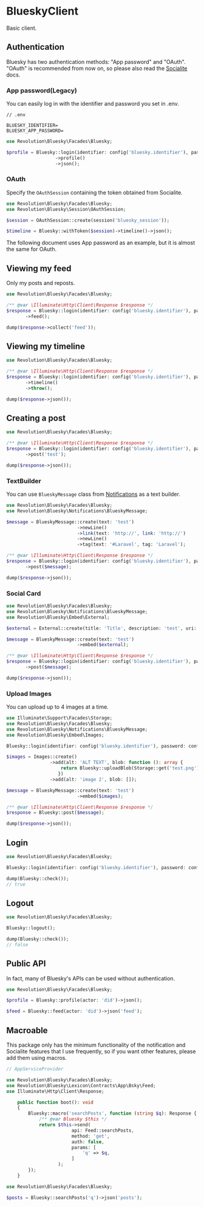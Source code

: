 BlueskyClient
====

Basic client.

## Authentication
Bluesky has two authentication methods: "App password" and "OAuth". "OAuth" is recommended from now on, so please also read the [Socialite](./socialite.md) docs.

### App password(Legacy)
You can easily log in with the identifier and password you set in .env.

```
// .env

BLUESKY_IDENTIFIER=
BLUESKY_APP_PASSWORD=
```

```php
use Revolution\Bluesky\Facades\Bluesky;

$profile = Bluesky::login(identifier: config('bluesky.identifier'), password: config('bluesky.password'))
                  ->profile()
                  ->json();
```

### OAuth
Specify the `OAuthSession` containing the token obtained from Socialite.

```php
use Revolution\Bluesky\Facades\Bluesky;
use Revolution\Bluesky\Session\OAuthSession;

$session = OAuthSession::create(session('bluesky_session'));

$timeline = Bluesky::withToken($session)->timeline()->json();
```

The following document uses App password as an example, but it is almost the same for OAuth.

## Viewing my feed
Only my posts and reposts.

```php
use Revolution\Bluesky\Facades\Bluesky;

/** @var \Illuminate\Http\Client\Response $response */
$response = Bluesky::login(identifier: config('bluesky.identifier'), password: config('bluesky.password'))
       ->feed();

dump($response->collect('feed'));
```

## Viewing my timeline
```php
use Revolution\Bluesky\Facades\Bluesky;

/** @var \Illuminate\Http\Client\Response $response */
$response = Bluesky::login(identifier: config('bluesky.identifier'), password: config('bluesky.password'))
       ->timeline()
       ->throw();

dump($response->json());
```

## Creating a post

```php
use Revolution\Bluesky\Facades\Bluesky;

/** @var \Illuminate\Http\Client\Response $response */
$response = Bluesky::login(identifier: config('bluesky.identifier'), password: config('bluesky.password'))
       ->post('test');

dump($response->json());
```

### TextBuilder
You can use `BlueskyMessage` class from [Notifications](./notification.md) as a text builder.

```php
use Revolution\Bluesky\Facades\Bluesky;
use Revolution\Bluesky\Notifications\BlueskyMessage;

$message = BlueskyMessage::create(text: 'test')
                          ->newLine()
                          ->link(text: 'http://', link: 'http://')
                          ->newLine()
                          ->tag(text: '#Laravel', tag: 'Laravel');

/** @var \Illuminate\Http\Client\Response $response */
$response = Bluesky::login(identifier: config('bluesky.identifier'), password: config('bluesky.password'))
       ->post($message);

dump($response->json());
```

### Social Card
```php
use Revolution\Bluesky\Facades\Bluesky;
use Revolution\Bluesky\Notifications\BlueskyMessage;
use Revolution\Bluesky\Embed\External;

$external = External::create(title: 'Title', description: 'test', uri: 'http://');

$message = BlueskyMessage::create(text: 'test')
                          ->embed($external);

/** @var \Illuminate\Http\Client\Response $response */
$response = Bluesky::login(identifier: config('bluesky.identifier'), password: config('bluesky.password'))
       ->post($message);

dump($response->json());
```

### Upload Images
You can upload up to 4 images at a time.

```php
use Illuminate\Support\Facades\Storage;
use Revolution\Bluesky\Facades\Bluesky;
use Revolution\Bluesky\Notifications\BlueskyMessage;
use Revolution\Bluesky\Embed\Images;

Bluesky::login(identifier: config('bluesky.identifier'), password: config('bluesky.password'));

$images = Images::create()
                ->add(alt: 'ALT TEXT', blob: function (): array {
                    return Bluesky::uploadBlob(Storage::get('test.png'), Storage::mimeType('test.png'))->json('blob');
                   })
                ->add(alt: 'image 2', blob: []);

$message = BlueskyMessage::create(text: 'test')
                          ->embed($images);

/** @var \Illuminate\Http\Client\Response $response */
$response = Bluesky::post($message);

dump($response->json());
```

## Login
```php
use Revolution\Bluesky\Facades\Bluesky;

Bluesky::login(identifier: config('bluesky.identifier'), password: config('bluesky.password'));

dump(Bluesky::check());
// true
```

## Logout
```php
use Revolution\Bluesky\Facades\Bluesky;

Bluesky::logout();

dump(Bluesky::check());
// false
```

## Public API

In fact, many of Bluesky's APIs can be used without authentication.

```php
use Revolution\Bluesky\Facades\Bluesky;

$profile = Bluesky::profile(actor: 'did')->json();

$feed = Bluesky::feed(actor: 'did')->json('feed');
```

## Macroable

This package only has the minimum functionality of the notification and Socialite features that I use frequently, so if you want other features, please add them using macros.

```php
// AppServiceProvider

use Revolution\Bluesky\Facades\Bluesky;
use Revolution\Bluesky\Lexicon\Contracts\App\Bsky\Feed;
use Illuminate\Http\Client\Response;

    public function boot(): void
    {
        Bluesky::macro('searchPosts', function (string $q): Response {
            /** @var Bluesky $this */
            return $this->send(
                        api: Feed::searchPosts, 
                        method: 'get',
                        auth: false, 
                        params: [
                            'q' => $q,
                        ]
                   );
        });
    }
```

```php
use Revolution\Bluesky\Facades\Bluesky;

$posts = Bluesky::searchPosts('q')->json('posts');
```
